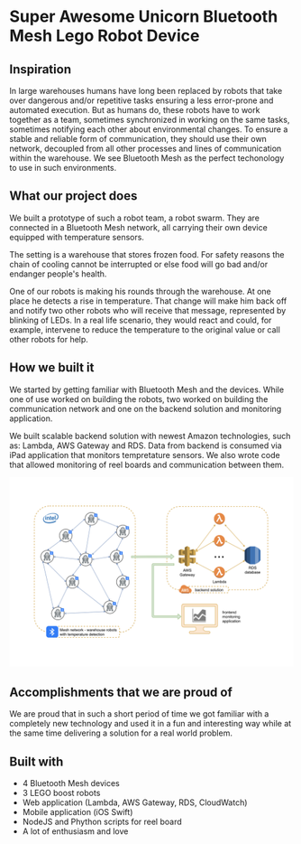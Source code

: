 # Super Awesome Unicorn Bluetooth Mesh Lego Robot Device

## Inspiration
In large warehouses humans have long been replaced by robots that take over dangerous and/or repetitive tasks ensuring a less error-prone and automated execution. But as humans do, these robots have to work together as a team, sometimes synchronized in working on the same tasks, sometimes notifying each other about environmental changes. To ensure a stable and reliable form of communication, they should use their own network, decoupled from all other processes and lines of communication within the warehouse. We see Bluetooth Mesh as the perfect techonology to use in such environments. 

## What our project does
We built a prototype of such a robot team, a robot swarm. They are connected in a Bluetooth Mesh network, all carrying their own device equipped with temperature sensors. 

The setting is a warehouse that stores frozen food. For safety reasons the chain of cooling cannot be interrupted or else food will go bad and/or endanger people's health.

One of our robots is making his rounds through the warehouse. At one place he detects a rise in temperature. That change will make him back off and notify two other robots who will receive that message, represented by blinking of LEDs. In a real life scenario, they would react and could, for example, intervene to reduce the temperature to the original value or call other robots for help.

## How we built it
We started by getting familiar with Bluetooth Mesh and the devices. While one of use worked on building the robots, two worked on building the communication network and one on the backend solution and monitoring application.

We built scalable backend solution with newest Amazon technologies, such as: Lambda, AWS Gateway and RDS. Data from backend is consumed via iPad application that monitors tempretature sensors. We also wrote code that allowed monitoring of reel boards and communication between them. 

![alt text](solution.png "Architecture")

## Accomplishments that we are proud of
We are proud that in such a short period of time we got familiar with a completely new technology and used it in a fun and interesting way while at the same time delivering a solution for a real world problem.

## Built with

* 4 Bluetooth Mesh devices
* 3 LEGO boost robots
* Web application (Lambda, AWS Gateway, RDS, CloudWatch)
* Mobile application (iOS Swift)
* NodeJS and Phython scripts for reel board
* A lot of enthusiasm and love